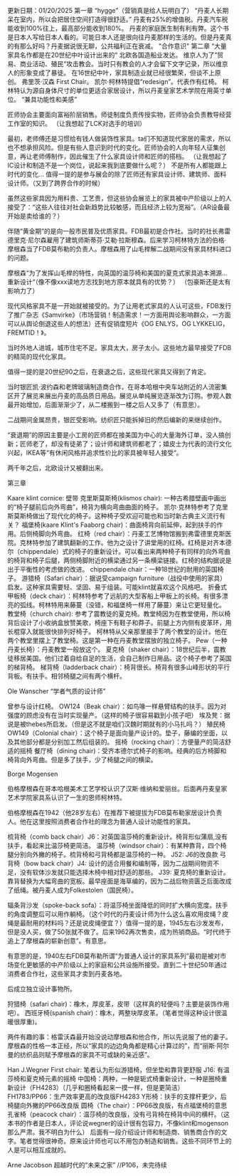 更新日期：01/20/2025
第一章
“hygge”（营销真是给人玩明白了）
“丹麦人长期呆在室内，所以会把居住空间打造得很舒适。”
丹麦有25%的增值税。丹麦汽车税能收到100%往上，最高部分能收到180%。
丹麦的家庭医生制有利有弊。这个书是日本人写给日本人看的。可能日本人还是很向往丹麦那样的生活的。但是丹麦真的有那么好吗？丹麦据说很无聊，公共福利正在衰减。
"合作意识"
第二章
“大量家具名作都是在20世纪中叶设计出来的“
北欧各国造船业发达。
维京人为了”贸易、商业活动、殖民“攻击教会。当时只有教会的人才会留下文字记录，所以维京人的形象变成了暴徒。
在16世纪中叶，家具制造业就已经很繁荣，但谈不上原创。
弗里茨·汉森 First Chair。
凯尔·柯林特提倡“redesign”。代表作有红椅。
柯林特认为源自身体尺寸的单位更适合家居设计，所以丹麦皇家艺术学院在用英寸单位。
“兼具功能性和美感”

匠师协会主要面向富裕阶层销售。师徒制度负责传授实物，匠师协会负责教导经营工作室的知识。
（让我想起了LCK对选手的培训）

最初，老师傅还是习惯给有钱人做装饰性家具。ta们不知道现代家居的需求，所以也不想承担风险。但是有些人意识到时代的变化。匠师协会的人向年轻人征集创意，再让老师傅制作，因此催生了什么家具设计师和匠师的搭档。
（让我想起了IC设计和制造不是一个岗位，说起来我到底要做什么呢？）
不是所有人都能跟上时代的变化...
值得一提的是参与展会的除了匠师还有家具设计师、建筑师、面料设计师。（又到了跨界合作的时候）

虽然这些家具因为用料贵、工艺贵，但这些协会展览上的家具被中产阶级以上的人接受了：“这些人往往对社会新趋势比较敏感，而且经济上较为宽裕”。（AR设备最开始是卖给谁的？）

伴随“黄金期”的是向一般市民普及优质家具。FDB最初是合作社。当时的社长弗雷德里克·尼尔森雇用了建筑师斯蒂芬·艾勒·拉斯穆森。后来学习柯林特方法的伯格·摩根森当了FDB莫布勒的负责人。摩根森用了山毛榉解二战期间没有家具材料进口的问题。

摩根森“为了发挥山毛榉的特性，向英国的温莎椅和美国的夏克式家具追本溯源...重新设计“（像不像xxx读地方志找到地方原本就具有的优势？）
（包豪斯还是太有影响力了）

现代风格家具不是一开始就被接受的。为了让用老式家具的人认可这些，FDB发行了推广杂志《Samvirke》（市场营销！制造需求！一方面用舆论影响群众，一方面可以从舆论倒退这些人的想法）还有促销度短片《OG ENLYS，OG LYKKELIG，FREMTID！》。

当时外地人进城，城市住宅不足。家具太大，房子太小。这些地方最早接受了FDB的精简的现代化家具。

值得一提的是20世纪90之后，在衰退之后，这些现代家具又得到了肯定。

当时银匠凯·波约森和老牌玻璃制造商合作，在哥本哈根中央车站附近的人流密集区开了展览来展出丹麦的高品质日用品。展览从单纯展览逐渐改为订购。参观人数最开始增加，后面渐渐少了，从二楼搬到一楼之后人又多了（有意思）。

二战期间金属昂贵，银匠受影响。纺织匠只能拆掉旧的然后编新的来继续创作。

“衰退期”的原因主要是小工房的匠师都在接美国为中心的大量海外订单，没人搞创新；匠师老了，却没有徒弟了；设计师和建筑师都老了；嬉皮士为代表的流行文化兴起，IKEA等“有休闲风格并追求性价比的家具被年轻人接受“。

两千年之后，北欧设计又被翻出来。

第三章

Kaare klint
cornice: 壁带
克里斯莫斯椅(klismos chair): 一种古希腊壁画中画出的“椅子腿前后向外弯曲”，椅背为横向弯曲曲面的椅子。
凯尔·克林特参考了克里斯莫斯椅做出了现代化的椅子。这种椅子受欢迎可能也和当时新古典主义流行有关？
福堡椅(kaare Klint's Faaborg chair)：曲面椅背向前延伸，起到扶手的作用。后侧椅脚向外弯曲。
红椅（red chair）：丹麦工艺博物馆搬到弗雷德里克斯医院。克林特参加了建筑翻新的工作。他为之设计了讲堂用的红椅。红椅是对齐本德尔（chippendale）式的椅子的重新设计。可以看出来两种椅子有同样的向外弯曲的椅背和椅子后腿，两侧椅脚附近的横梁通过另一条横梁链接。红椅的结构据说是出于平衡性的考虑做的改进。
chippendale chair：一种18世纪的耐用的英国椅子。
游猎椅（Safari chair）：据说受campaign furniture（战役中使用的家具）启发。这种家具需要轻、坚固、易于组装。可能klint就喜欢这个风格吧。
折叠式甲板椅（deck chair）：柯林特参考了远航的大型客船上甲板上的长椅。有很多漂亮的弧线。柯林特用来藤蔓（没错，和福堡椅一样用了藤蔓）来让它更轻量化。
教堂椅（church chair): 参考了震教徒的夏克椅。教堂椅因为在教堂使用，所以椅背后设计了小收纳盒放赞美歌，椅座下有鞋子和莽子。前腿上方内侧有皮革环，用长棍穿入就能很快排列好椅子。
柯林特从父亲那里接手了两个教堂的设计。他在两个教堂里摆上了教堂椅。这是第一种在丹麦教堂摆放的独立椅子。
Pew（一种丹麦长椅）：丹麦教堂一般放这个。
夏克椅（shaker chair）：18世纪后半，震教徒移居美国。他们过着自给自足的生活，会自己制作日用品。这个椅子参考了英国的梯背椅。
梯背椅（ladderback chair）：椅背很长。椅背有很多山峰形状的平行背板。有扶手。相邻椅腿之间有两个横杆。

Ole Wanscher
“学者气质的设计师”

曾参与设计红椅。
OW124（Beak chair）：如鸟喙一样悬臂结构的扶手。因为对强度的顾虑没有在当时实现量产。（这样的椅子很容易戳到小孩子吧）
埃及凳：据说是被thebes所启发。（但是这不就是咱们汉魏时期就有的小马扎吗？）
殖民椅OW149（Colonial chair）：这个椅子是面向量产设计的。垫子，藤编的坐面，以及其他部分都是分别加工然后组装的。
摇椅（rocking chair）：方便量产的简洁舒适的摇椅
餐厅椅（dining chair)：受齐本德尔式椅子的影响。经典的后方椅脚和椅背向外弯曲。但是多了扶手，少了椅腿之间的横梁。

Borge Mogensen

伯格摩根森在哥本哈根美术工艺学校认识了汉斯·维纳和爱丽丝。后面再丹麦皇家艺术学院家具系认识了一生的恩师柯林特。

伯格摩根森在1942（他28岁左右）在推荐下被提拔为FDB莫布勒家居设计负责人。他在这里按照消费者合作社的理念为普通人设计功能性的家具。

梳背椅（comb back chair）J6：对英国温莎椅的重新设计。椅背形似蒲扇,没有扶手，看起来比温莎椅更简洁。
温莎椅（windsor chair）：有某种靠背，四个椅腿分别向外撇的椅子。梳背椅和弓背椅都是温莎椅的一种。
J52: J6的改良款
弓背椅（bow back chair）J4: 设计的适合用餐和编制等，因为二战期间物资不足，没有软体沙发就只能选择木椅中相对舒适的那些。
J39: 夏克椅的重新设计。靠背替换为大幅弯曲的宽板。最早座面是海草编的，因为二战后物资匮乏后面改成了纸绳。被丹麦人成为Folkestolen（国民椅）。

辐条背沙发（spoke-back sofa）：将温莎椅坐面降低的同时扩大横向宽度。扶手的角度调整后可以用作躺椅。（这个时代的丹麦设计师为什么这么喜欢用皮绳？皮绳是最耐用的材料吗？还是说皮绳便宜？）值得一提的是，1945左右沙发发布，但是没人买，做了50张就不做了。后来1962再次售卖，成为热销商品。“时代终于追上了摩根森的崭新创意”。有意思。

有意思的是，1940左右FDB莫布勒所谓“为普通人设计的家具系列”最初是被对市场变化更敏感的中产阶级以上的家庭和公共设施所接受。直到二十世纪50年通过消费者合作社，这些家具才卖到丹麦各地。

后成立独立设计事物所。

狩猎椅（safari chair)：橡木，厚皮革，皮带（这样真的轻便吗？主要是装饰作用吧）。
西班牙椅(spanish chair)：橡木，两整块厚皮革。（笔者觉得这种设计很温暖很厚重)。

两件有趣的事：格雷沃森最开始没说动摩根森和他合作，所以先说服了他的妻子。摩根森的性格一本正经，所以“家具的边边角角都是精心计算过的”，而“丽斯·阿尔曼的纺织品则赋予摩根森的家具不可或缺的亲近感”。

Han J.Wegner
First chair: 笔者认为形似游猎椅，但坐垫和靠背更舒服
J16: 有温莎椅和夏克椅元素的摇椅
中国椅：两种，一种是轭式椅重新设计，一种是圈椅重新设计（FH4283）（几乎和圈椅看起来一摸一样，但是更简洁）
FH1783/PP66：生产效率更高的改良版FH4283
Y形椅：扶手的支撑杆更少，后椅腿向外撇的PP66改良版
圆椅（The chair）：PP66改良版，有点福堡椅的意思
孔雀椅（peacock chair）：温莎椅的改良版，没有弓背椅在椅背中间的横杆。（这本书的作者是日本人，评论说wegner的设计很有包容力，不像klint和mogenson那么严肃。我不明白为什么）
后面有一段介绍设计师和制造商、销售商合作的文字。笔者觉得很神奇。原来设计师也可以不用包办制造和销售。这些不同环节上的人是可以相互成就的。

Arne Jacobson
超越时代的“未来之家”
//P106，未完待续
